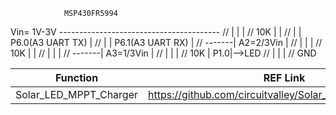                 MSP430FR5994
  Vin= 1V-3V ----------------------------------------
//     |      |                                     |
//    10K     |                                     |
//     |      | P6.0(A3 UART TX)                    |
//     |      | P6.1(A3 UART RX)                    |
//     -------| A2=2/3Vin                           |
//     |      |                                     |
//     10K    |                                     |
//     |      |                                     |
//     -------| A3=1/3Vin                           |
//     |      |                                     |
//    10K     |                                 P1.0|-->LED
//     |      |                                     |
//    GND


|  Function                 | REF Link  |
|  -----------------------  | --------  |
| Solar_LED_MPPT_Charger    | https://github.com/circuitvalley/Solar_LED_MPPT_Charger |
